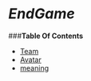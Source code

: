 # *EndGame*

###**Table Of Contents**
 * [Team](#team)
 * [Avatar](#avatar)
 * [meaning](#meaning)
 